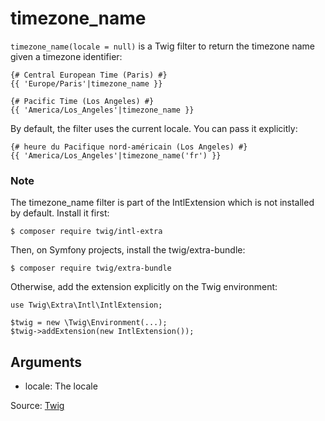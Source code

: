# timezone_name

`timezone_name(locale = null)` is a Twig filter to return the timezone name given a timezone identifier:

```twig
{# Central European Time (Paris) #}
{{ 'Europe/Paris'|timezone_name }}

{# Pacific Time (Los Angeles) #}
{{ 'America/Los_Angeles'|timezone_name }}
```

By default, the filter uses the current locale. You can pass it explicitly:

```twig
{# heure du Pacifique nord-américain (Los Angeles) #}
{{ 'America/Los_Angeles'|timezone_name('fr') }}
```

### Note

The timezone_name filter is part of the IntlExtension which is not installed by default. Install it first:

```twig
$ composer require twig/intl-extra
```

Then, on Symfony projects, install the twig/extra-bundle:

```twig
$ composer require twig/extra-bundle
```

Otherwise, add the extension explicitly on the Twig environment:

```twig
use Twig\Extra\Intl\IntlExtension;

$twig = new \Twig\Environment(...);
$twig->addExtension(new IntlExtension());
```

## Arguments

- locale: The locale

Source: [Twig](https://twig.symfony.com/timezone_name)